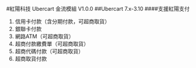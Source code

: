 #紅陽科技 Ubercart 金流模組 V1.0.0
##Ubercart 7.x-3.10
####支援紅陽支付
1. 信用卡付款（含分期付款，可超商取貨）
2. 銀聯卡付款
3. 網路ATM（可超商取貨）
4. 超商付款繳費單（可超商取貨）
5. 超商代碼付款（可超商取貨）
6. 超商取貨付款